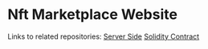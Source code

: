 # Nft Marketplace Website

Links to related repositories:
[Server Side](https://github.com/najlae01/nftmarketplace-server)
[Solidity Contract](https://github.com/najlae01/monsters-collection)


